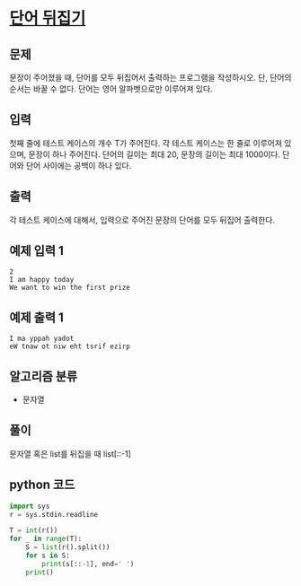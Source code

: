 # [단어 뒤집기](https://www.acmicpc.net/problem/9003)

## 문제
문장이 주어졌을 때, 단어를 모두 뒤집어서 출력하는 프로그램을 작성하시오. 단, 단어의 순서는 바꿀 수 없다. 단어는 영어 알파벳으로만 이루어져 있다.

## 입력
첫째 줄에 테스트 케이스의 개수 T가 주어진다. 각 테스트 케이스는 한 줄로 이루어져 있으며, 문장이 하나 주어진다. 단어의 길이는 최대 20, 문장의 길이는 최대 1000이다. 단어와 단어 사이에는 공백이 하나 있다.

## 출력
각 테스트 케이스에 대해서, 입력으로 주어진 문장의 단어를 모두 뒤집어 출력한다.

## 예제 입력 1 
    2
    I am happy today
    We want to win the first prize

## 예제 출력 1 
    I ma yppah yadot
    eW tnaw ot niw eht tsrif ezirp

## 알고리즘 분류
- 문자열

## 풀이
문자열 혹은 list를 뒤집을 때 list[::-1]

## python 코드
```python
import sys
r = sys.stdin.readline

T = int(r())
for _ in range(T):
    S = list(r().split())
    for s in S:
        print(s[::-1], end=' ')
    print()
```